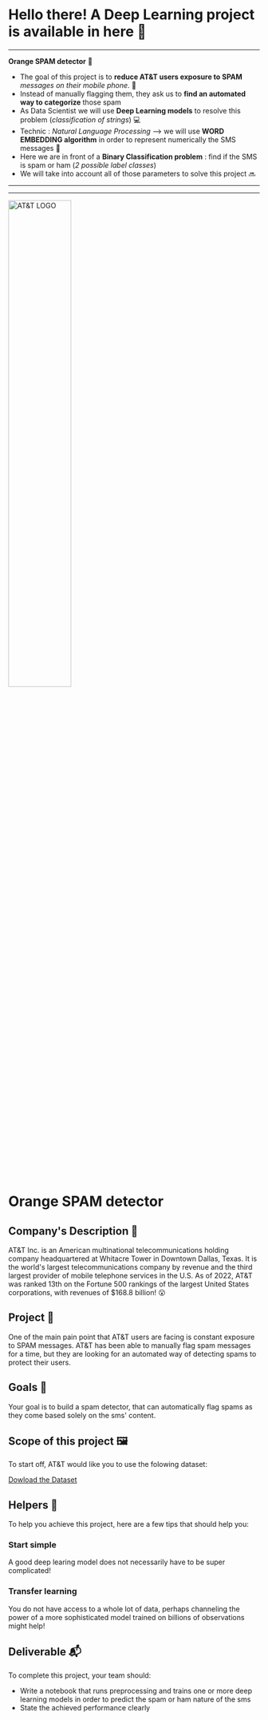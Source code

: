 # Hello there! A Deep Learning project is available in here 🩵
---
**Orange SPAM detector** 🔶
- The goal of this project is to **reduce AT\&T users exposure to SPAM** *messages on their mobile phone*. 📲
- Instead of manually flagging them, they ask us to **find an automated way to categorize** those spam
- As Data Scientist we will use **Deep Learning models** to resolve this problem (*classification of strings*) 💻
- Technic : *Natural Language Processing* --> we will use **WORD EMBEDDING algorithm** in order to represent numerically the SMS messages 🧠
- Here we are in front of a **Binary Classification problem** : find if the SMS is spam or ham (*2 possible label classes*)
- We will take into account all of those parameters to solve this project 🔜


---
---


<img src="https://full-stack-assets.s3.eu-west-3.amazonaws.com/M08-deep-learning/AT%26T_logo_2016.svg" alt="AT&T LOGO" width="50%" />

# Orange SPAM detector


## Company's Description 📇
AT&T Inc. is an American multinational telecommunications holding company headquartered at Whitacre Tower in Downtown Dallas, Texas. It is the world's largest telecommunications company by revenue and the third largest provider of mobile telephone services in the U.S. As of 2022, AT&T was ranked 13th on the Fortune 500 rankings of the largest United States corporations, with revenues of $168.8 billion! 😮


## Project 🚧
One of the main pain point that AT&T users are facing is constant exposure to SPAM messages.
AT&T has been able to manually flag spam messages for a time, but they are looking for an automated way of detecting spams to protect their users.


## Goals 🎯
Your goal is to build a spam detector, that can automatically flag spams as they come based solely on the sms' content.


## Scope of this project 🖼️
To start off, AT&T would like you to use the folowing dataset:

[Dowload the Dataset](https://full-stack-bigdata-datasets.s3.eu-west-3.amazonaws.com/Deep+Learning/project/spam.csv)


## Helpers 🦮

To help you achieve this project, here are a few tips that should help you: 


### Start simple
A good deep learing model does not necessarily have to be super complicated!


### Transfer learning
You do not have access to a whole lot of data, perhaps channeling the power of a more sophisticated model trained on billions of observations might help!


## Deliverable 📬

To complete this project, your team should: 

* Write a notebook that runs preprocessing and trains one or more deep learning models in order to predict the spam or ham nature of the sms
* State the achieved performance clearly
